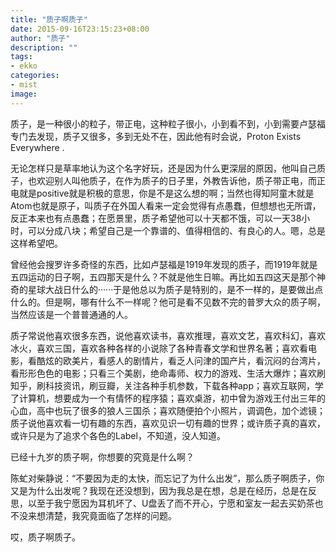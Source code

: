 ```yaml
---
title: "质子啊质子"
date: 2015-09-16T23:15:23+08:00
author: "质子"
description: ""
tags:
- ekko
categories: 
- mist
image: 
---
```


质子，是一种很小的粒子，带正电，这种粒子很小，小到看不到，小到需要卢瑟福专门去发现，质子又很多，多到无处不在，因此他有时会说，Proton Exists Everywhere . 

无论怎样只是草率地认为这个名字好玩，还是因为什么更深层的原因，他叫自己质子，也欢迎别人叫他质子，在作为质子的日子里，外教告诉他，质子带正电，而正电就是positive就是积极的意思，你是不是这么想的啊；当然也得知阿童木就是Atom也就是原子，叫质子在外国人看来一定会觉得有点愚蠢，但想想也无所谓，反正本来也有点愚蠢；在愿景里，质子希望他可以十天都不饿，可以一天38小时，可以分成八块；希望自己是一个靠谱的、值得相信的、有良心的人。嗯，总是这样希望吧。

曾经他会搜罗许多奇怪的东西，比如卢瑟福是1919年发现的质子，而1919年就是五四运动的日子啊，五四那天是什么？不就是他生日嘛。再比如五四这天是那个神奇的星球大战日什么的······于是他总以为质子是特别的，是不一样的，是要做出点什么的。但是啊，哪有什么不一样呢？他可是看不见数不完的普罗大众的质子啊，当然应该是一个普普通通的人。

质子常说他喜欢很多东西，说他喜欢读书，喜欢推理，喜欢文艺，喜欢科幻，喜欢冰火，喜欢三国，喜欢各种各样的小说除了各种青春文学和世界名著；喜欢看电影，看酷炫的欧美片，看感人的剧情片，看乏人问津的国产片，看沉闷的台湾片，看形形色色的电影；只看三个美剧，绝命毒师、权力的游戏、生活大爆炸；喜欢刷知乎，刷科技资讯，刷豆瓣，关注各种手机参数，下载各种app；喜欢互联网，学了计算机，想要成为一个有情怀的程序猿；喜欢桌游，初中曾为游戏王付出三年的心血，高中也玩了很多的狼人三国杀；喜欢随便拍个小照片，调调色，加个滤镜；质子说他喜欢看一切有趣的东西，喜欢见识一切有趣的世界；或许质子真的喜欢，或许只是为了追求个各色的Label，不知道，没人知道。

已经十九岁的质子啊，你想要的究竟是什么啊？

陈虻对柴静说：“不要因为走的太快，而忘记了为什么出发”，那么质子啊质子，你又是为什么出发呢？我现在还没想到，因为我总是在想，总是在经历，总是在反思，以至于我宁愿因为耳机坏了、U盘丢了而不开心，宁愿和室友一起去买奶茶也不没来想清楚，我究竟面临了怎样的问题。

哎，质子啊质子。